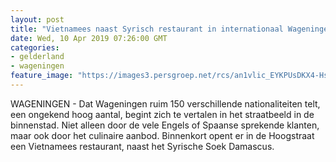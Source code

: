 ```yaml
---
layout: post
title: "Vietnamees naast Syrisch restaurant in internationaal Wageningen"
date: Wed, 10 Apr 2019 07:26:00 GMT
categories: 
- gelderland 
- wageningen 
feature_image: "https://images3.persgroep.net/rcs/an1vlic_EYKPUsDKX4-HsiNib9E/diocontent/121666988/_fitwidth/400/?appId=21791a8992982cd8da851550a453bd7f&quality=0.7"
---
```


WAGENINGEN - Dat Wageningen ruim 150 verschillende nationaliteiten telt, een ongekend hoog aantal, begint zich te vertalen in het straatbeeld in de binnenstad. Niet alleen door de vele Engels of Spaanse sprekende klanten, maar ook door het culinaire aanbod. Binnenkort opent er in de Hoogstraat een Vietnamees restaurant, naast het Syrische Soek Damascus.
